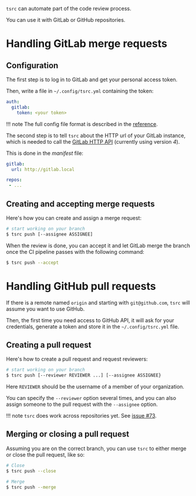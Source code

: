 `tsrc` can automate part of the code review process.

You can use it with GitLab or GitHub repositories.

# Handling GitLab merge requests

## Configuration

The first step is to log in to GitLab and get your personal access token.

Then, write a file in `~/.config/tsrc.yml` containing the token:

```yaml
auth:
  gitlab:
    token: <your token>
```

!!! note
    The full config file format is described in the [reference](../ref/formats.md).

The second step is to tell `tsrc` about the HTTP url of your GitLab instance, which is needed to call the [GitLab HTTP API](https://docs.gitlab.com/ce/api/) (currently using version *4*).

This is done in the *manifest* file:

```yaml
gitlab:
  url: http://gitlab.local

repos:
 - ...
```

## Creating and accepting merge requests

Here's how you can create and assign a merge request:

```bash
# start working on your branch
$ tsrc push [--assignee ASSIGNEE]
```


When the review is done, you can accept it and let GitLab merge the branch once
the CI pipeline passes with the following command:

```bash
$ tsrc push --accept
```

# Handling GitHub pull requests

If there is a remote named `origin` and starting with `git@github.com`, `tsrc` will assume you want to use GitHub.

Then, the first time you need access to GitHub API, it will ask for your credentials, generate a token and store it in the `~/.config/tsrc.yml` file.

## Creating a pull request

Here's how to create a pull request and request reviewers:

```bash
# start working on your branch
$ tsrc push [--reviewer REVIEWER ...] [--assignee ASSIGNEE}
```
Here `REVIEWER` should be the username of a member of your organization.

You can specify the `--reviewer` option several times, and you can also assign someone to the pull request with the `--assignee` option.


!!! note
    `tsrc` does work across repositories yet. See [issue #73](https://github.com/SuperTanker/tsrc/issues/73).


## Merging or closing a pull request


Assuming you are on the correct branch, you can use `tsrc` to either merge or close the pull request, like so:

```bash
# Close
$ tsrc push --close

# Merge
$ tsrc push --merge
```
